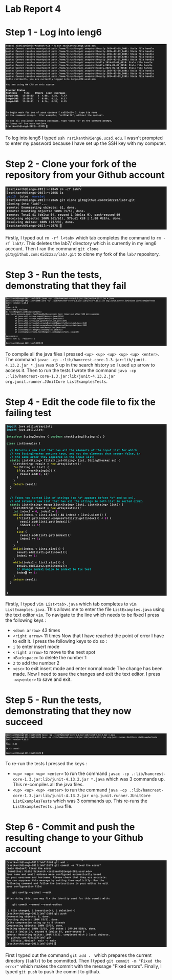 # Lab Report 4

# Step 1 - Log into ieng6

![Image](logIn.png)

To log into ieng6 I typed `ssh rsrikanth@ieng6.ucsd.edu`. I wasn't prompted to enter my password because I have set up the SSH key with my computer.

# Step 2 - Clone your fork of the repository from your Github account 

![Image](clone.png)

Firstly, I typed out `rm -rf l<tab>` which tab completes the command to `rm -rf lab7/`. This deletes the lab7/ directory which is currently in my ieng6  account. Then I ran the command `git clone git@github.com:Ridzz23/lab7.git` to clone my fork of the `lab7` repository.

# Step 3 - Run the tests, demonstrating that they fail
![Image](failedTests.png)

To compile all the java files I pressed `<up> <up> <up> <up> <up> <enter>`. The command `javac -cp .:lib/hamcrest-core-1.3.jar:lib/junit-4.13.2.jar *.java` was 5 up in the search history so I used up arrow to access it. Then to run the tests I wrote the command `java -cp .:lib/hamcrest-core-1.3.jar:lib/junit-4.13.2.jar org.junit.runner.JUnitCore ListExamplesTests`. 

# Step 4 - Edit the code file to fix the failing test

![Image](vim.png)

Firstly, I typed `vim List<tab>.java` which tab completes to `vim ListExamples.java`. This allows me to enter the file `ListExamples.java` using the text editor `vim`.
To navigate to the line which needs to be fixed I press the following keys :
- `<down arrow>` 43 times
- `<right arrow>` 11 times
Now that I have reached the point of error I have to edit it. I press the following keys to do so :
- `i` to enter insert mode
- `<right arrow>` to move to the next spot
- `<Backspace>` to delete the number 1
- `2` to add the number 2
- `<esc>` to exit insert mode and enter normal mode
The change has been made. Now I need to save the changes and exit the text editor. I press `:wq<enter>` to save and exit.


# Step 5 - Run the tests, demonstrating that they now succeed

![Image](passedTests.png)

To re-run the tests I pressed the keys :
- `<up> <up> <up> <enter>` to run the command `javac -cp .:lib/hamcrest-core-1.3.jar:lib/junit-4.13.2.jar *.java` which was 3 commands up. This re-compiles all the java files.
- `<up> <up> <up> <enter>` to run the command `java -cp .:lib/hamcrest-core-1.3.jar:lib/junit-4.13.2.jar org.junit.runner.JUnitCore ListExamplesTests` which was 3 commands up. This re-runs the `ListExamplesTests.java` file.

# Step 6 - Commit and push the resulting change to your Github account

![Image](commit.png)

First I typed out the command `git add . ` which prepares the current directory (`lab7/`) to be committed. Then I typed `git commit -m "Fixed the error"` which makes the commit with the message "Fixed errors". Finally, I typed `git push` to push the commit to github. 


